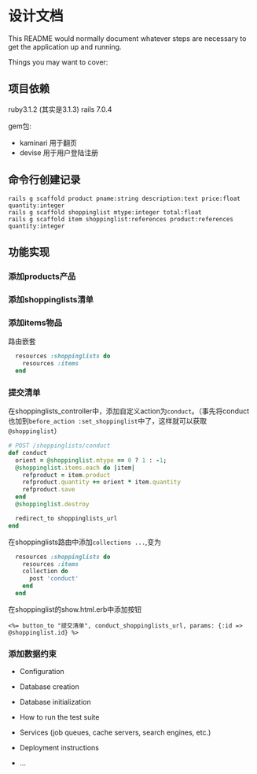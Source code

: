# 设计文档

This README would normally document whatever steps are necessary to get the
application up and running.

Things you may want to cover:

## 项目依赖
ruby3.1.2 (其实是3.1.3)
rails 7.0.4

gem包:
- kaminari 用于翻页
- devise  用于用户登陆注册

## 命令行创建记录
```
rails g scaffold product pname:string description:text price:float quantity:integer
rails g scaffold shoppinglist mtype:integer total:float
rails g scaffold item shoppinglist:references product:references quantity:integer
```

## 功能实现
### 添加products产品

### 添加shoppinglists清单

### 添加items物品
路由嵌套
```ruby
  resources :shoppinglists do
    resources :items
  end
```

### 提交清单
在shoppinglists_controller中，添加自定义action为`conduct`。（事先将conduct也加到`before_action :set_shoppinglist`中了，这样就可以获取`@shoppinglist`）
```ruby
# POST /shoppinglists/conduct
def conduct
  orient = @shoppinglist.mtype == 0 ? 1 : -1;
  @shoppinglist.items.each do |item|
    refproduct = item.product
    refproduct.quantity += orient * item.quantity
    refproduct.save
  end
  @shoppinglist.destroy

  redirect_to shoppinglists_url
end
```

在shoppinglists路由中添加`collections ...`,变为
```ruby
  resources :shoppinglists do
    resources :items
    collection do
      post 'conduct'
    end
  end
```

在shoppinglist的show.html.erb中添加按钮
```erb
<%= button_to "提交清单", conduct_shoppinglists_url, params: {:id => @shoppinglist.id} %>
```

### 添加数据约束

* Configuration

* Database creation

* Database initialization

* How to run the test suite

* Services (job queues, cache servers, search engines, etc.)

* Deployment instructions

* ...
